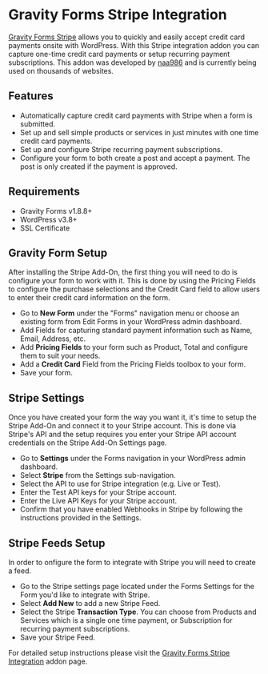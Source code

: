 # Gravity Forms Stripe Integration

[Gravity Forms Stripe](https://noorsplugin.com/gravity-forms-stripe-integration/) allows you to quickly and easily accept credit card payments onsite with WordPress. With this Stripe integration addon you can capture one-time credit card payments or setup recurring payment subscriptions. This addon was developed by [naa986](https://noorsplugin.com/) and is currently being used on thousands of websites.

## Features

- Automatically capture credit card payments with Stripe when a form is submitted.
- Set up and sell simple products or services in just minutes with one time credit card payments.
- Set up and configure Stripe recurring payment subscriptions.
- Configure your form to both create a post and accept a payment. The post is only created if the payment is approved.

## Requirements

- Gravity Forms v1.8.8+
- WordPress v3.8+
- SSL Certificate

## Gravity Form Setup

After installing the Stripe Add-On, the first thing you will need to do is configure your form to work with it. This is done by using the Pricing Fields to configure the purchase selections and the Credit Card field to allow users to enter their credit card information on the form.

- Go to **New Form** under the "Forms" navigation menu or choose an existing form from Edit Forms in your WordPress admin dashboard.
- Add Fields for capturing standard payment information such as Name, Email, Address, etc.
- Add **Pricing Fields** to your form such as Product, Total and configure them to suit your needs.
- Add a **Credit Card** Field from the Pricing Fields toolbox to your form.
- Save your form.

## Stripe Settings

Once you have created your form the way you want it, it's time to setup the Stripe Add-On and connect it to your Stripe account. This is done via Stripe's API and the setup requires you enter your Stripe API account credentials on the Stripe Add-On Settings page.

- Go to **Settings** under the Forms navigation in your WordPress admin dashboard.
- Select **Stripe** from the Settings sub-navigation.
- Select the API to use for Stripe integration (e.g. Live or Test).
- Enter the Test API keys for your Stripe account.
- Enter the Live API Keys for your Stripe account.
- Confirm that you have enabled Webhooks in Stripe by following the instructions provided in the Settings.

## Stripe Feeds Setup

In order to onfigure the form to integrate with Stripe you will need to create a feed.

- Go to the Stripe settings page located under the Forms Settings for the Form you'd like to integrate with Stripe.
- Select **Add New** to add a new Stripe Feed.
- Select the Stripe **Transaction Type**. You can choose from Products and Services which is a single one time payment, or Subscription for recurring payment subscriptions.
- Save your Stripe Feed.

For detailed setup instructions please visit the [Gravity Forms Stripe Integration](https://noorsplugin.com/gravity-forms-stripe-integration/) addon page.
